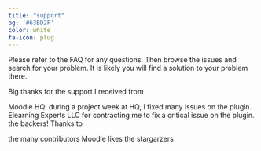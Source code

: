 ```yaml
---
title: "support"
bg: '#63BD2F'
color: white
fa-icon: plug
---
```


Please refer to the FAQ for any questions. 
Then browse the issues and search for your problem. 
It is likely you will find a solution to your problem there.


Big thanks for the support I received from

Moodle HQ: during a project week at HQ, I fixed many issues on the plugin.
Elearning Experts LLC for contracting me to fix a critical issue on the plugin.
the backers!
Thanks to

the many contributors
Moodle likes
the stargarzers
